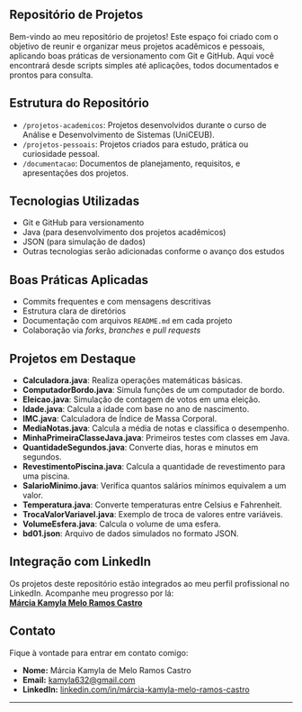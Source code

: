 ## Repositório de Projetos

Bem-vindo ao meu repositório de projetos! Este espaço foi criado com o objetivo de reunir e organizar meus projetos acadêmicos e pessoais, aplicando boas práticas de versionamento com Git e GitHub. Aqui você encontrará desde scripts simples até aplicações, todos documentados e prontos para consulta.

## Estrutura do Repositório

- `/projetos-academicos`: Projetos desenvolvidos durante o curso de Análise e Desenvolvimento de Sistemas (UniCEUB).
- `/projetos-pessoais`: Projetos criados para estudo, prática ou curiosidade pessoal.
- `/documentacao`: Documentos de planejamento, requisitos, e apresentações dos projetos.

## Tecnologias Utilizadas

- Git e GitHub para versionamento
- Java (para desenvolvimento dos projetos acadêmicos)
- JSON (para simulação de dados)
- Outras tecnologias serão adicionadas conforme o avanço dos estudos

## Boas Práticas Aplicadas

- Commits frequentes e com mensagens descritivas
- Estrutura clara de diretórios
- Documentação com arquivos `README.md` em cada projeto
- Colaboração via *forks*, *branches* e *pull requests*

## Projetos em Destaque

- **Calculadora.java**: Realiza operações matemáticas básicas.
- **ComputadorBordo.java**: Simula funções de um computador de bordo.
- **Eleicao.java**: Simulação de contagem de votos em uma eleição.
- **Idade.java**: Calcula a idade com base no ano de nascimento.
- **IMC.java**: Calculadora de Índice de Massa Corporal.
- **MediaNotas.java**: Calcula a média de notas e classifica o desempenho.
- **MinhaPrimeiraClasseJava.java**: Primeiros testes com classes em Java.
- **QuantidadeSegundos.java**: Converte dias, horas e minutos em segundos.
- **RevestimentoPiscina.java**: Calcula a quantidade de revestimento para uma piscina.
- **SalarioMinimo.java**: Verifica quantos salários mínimos equivalem a um valor.
- **Temperatura.java**: Converte temperaturas entre Celsius e Fahrenheit.
- **TrocaValorVariavel.java**: Exemplo de troca de valores entre variáveis.
- **VolumeEsfera.java**: Calcula o volume de uma esfera.
- **bd01.json**: Arquivo de dados simulados no formato JSON.

## Integração com LinkedIn

Os projetos deste repositório estão integrados ao meu perfil profissional no LinkedIn. Acompanhe meu progresso por lá:  
**[Márcia Kamyla Melo Ramos Castro](https://linkedin.com/in/márcia-kamyla-melo-ramos-castro)**

## Contato

Fique à vontade para entrar em contato comigo:

- **Nome:** Márcia Kamyla de Melo Ramos Castro  
- **Email:** kamyla632@gmail.com  
- **LinkedIn:** [linkedin.com/in/márcia-kamyla-melo-ramos-castro](https://linkedin.com/in/márcia-kamyla-melo-ramos-castro)

---

